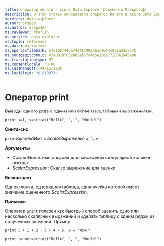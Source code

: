 ```yaml
---
title: оператор печати - Azure Data Explorer Документы Майкрософт
description: В этой статье описывается оператор печати в Azure Data Explorer.
services: data-explorer
author: orspod
ms.author: orspodek
ms.reviewer: rkarlin
ms.service: data-explorer
ms.topic: reference
ms.date: 03/16/2019
ms.openlocfilehash: b751b07446a74ef17002abac26e4c881a2da757b
ms.sourcegitcommit: 47a002b7032a05ef67c4e5e12de7720062645e9e
ms.translationtype: MT
ms.contentlocale: ru-RU
ms.lasthandoff: 04/15/2020
ms.locfileid: "81510971"
---
```

# <a name="print-operator"></a>Оператор print

Выводы одного ряда с одним или более масштабными выражениями.

```kusto
print x=1, s=strcat("Hello", ", ", "World!")
```

**Синтаксис**

`print`*КолонкаИмя* `=` *ScalarВыражение* »,''...»

**Аргументы**

* *ColumnName*: имя опциона для присвоения сингулярной колонке вывода.
* *ScalarExpression*: Скалар выражение для оценки.

**Возвращает**

Одноколонка, однорядная таблица, одна ячейка которой имеет значение оцененного *ScalarExpression.*

**Примеры**

Оператор `print` полезен как быстрый способ оценить одно или несколько скалярных выражений и сделать таблицу с одним рядом из полученных значений.
Пример:

```kusto
print 0 + 1 + 2 + 3 + 4 + 5, x = "Wow!"
```

```kusto
print banner=strcat("Hello", ", ", "World!")
```